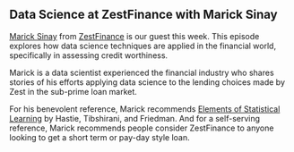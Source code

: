 ## Data Science at ZestFinance with Marick Sinay

<a href="https://www.linkedin.com/pub/marick-sinay-phd/12/931/256">Marick Sinay</a>
from 
<a href="http://www.zestfinance.com/">ZestFinance</a>
is our guest this week.  This episode explores how data science techniques are applied in the financial world, specifically in assessing credit worthiness.

Marick is a data scientist experienced the financial industry who shares stories of his efforts applying data science to the lending choices made by Zest in the sub-prime loan market.

For his benevolent reference, Marick recommends <a href="http://statweb.stanford.edu/~tibs/ElemStatLearn/">Elements of Statistical Learning</a> by Hastie, Tibshirani, and Friedman.
And for a self-serving reference, Marick recommends people consider ZestFinance to anyone looking to get a short term or pay-day style loan.
